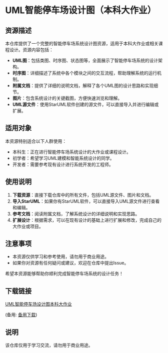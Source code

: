 # UML智能停车场设计图（本科大作业）

## 资源描述

本仓库提供了一个完整的智能停车场系统设计图资源，适用于本科大作业或相关课程设计。资源内容包括：

- **UML图**：包括类图、时序图、状态图等，全面展示了智能停车场系统的设计架构。
- **时序图**：详细描述了系统中各个模块之间的交互流程，帮助理解系统的运行机制。
- **附属文档**：提供了详细的说明文档，解释了各个UML图的设计思路和实现细节。
- **图片**：包含系统设计的关键截图，方便快速浏览和理解。
- **UML源文件**：使用StarUML软件创建的源文件，可以直接导入并进行编辑或扩展。

## 适用对象

本资源特别适合以下人群使用：

- 本科生：正在进行智能停车场系统设计的大作业或课程设计。
- 初学者：希望学习UML建模和智能系统设计的同学。
- 开发者：需要参考现有设计进行系统开发的工程师。

## 使用说明

1. **下载资源**：直接下载仓库中的所有文件，包括UML源文件、图片和文档。
2. **导入StarUML**：如果你有StarUML软件，可以直接导入UML源文件进行查看和编辑。
3. **参考文档**：阅读附属文档，了解系统设计的详细说明和实现思路。
4. **扩展设计**：根据需求，可以在现有设计的基础上进行扩展和修改，完成自己的大作业或项目。

## 注意事项

- 本资源仅供学习和参考使用，请勿用于商业用途。
- 如果你对资源有任何疑问或建议，欢迎在仓库中提出Issue。

希望本资源能够帮助你顺利完成智能停车场系统的设计任务！

## 下载链接
[UML智能停车场设计图本科大作业](https://pan.quark.cn/s/0d7e07eb6a27) 

(备用: [备用下载](https://pan.baidu.com/s/1oqtYxOOHcdhFdAD42RyUXw?pwd=1234))

## 说明

该仓库仅用于学习交流，请勿用于商业用途。
